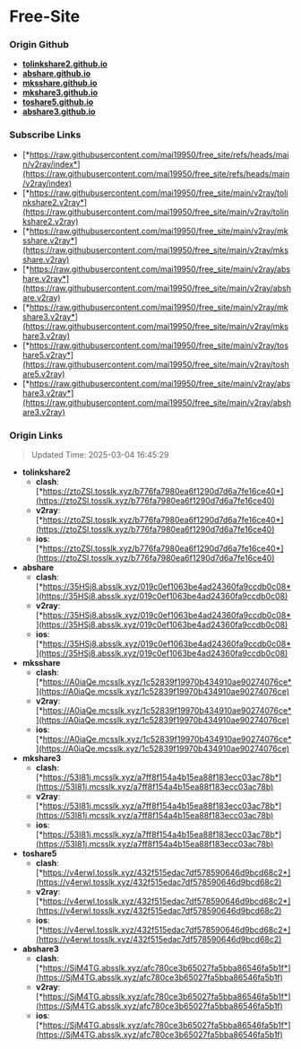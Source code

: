 # Free-Site

### Origin Github

- [**tolinkshare2.github.io**](https://github.com/tolinkshare2/tolinkshare2.github.io)
- [**abshare.github.io**](https://github.com/abshare/abshare.github.io)
- [**mksshare.github.io**](https://github.com/mksshare/mksshare.github.io)
- [**mkshare3.github.io**](https://github.com/mkshare3/mkshare3.github.io)
- [**toshare5.github.io**](https://github.com/toshare5/toshare5.github.io)
- [**abshare3.github.io**](https://github.com/abshare3/abshare3.github.io)

### Subscribe Links

- [*https://raw.githubusercontent.com/mai19950/free_site/refs/heads/main/v2ray/index*](https://raw.githubusercontent.com/mai19950/free_site/refs/heads/main/v2ray/index)
- [*https://raw.githubusercontent.com/mai19950/free_site/main/v2ray/tolinkshare2.v2ray*](https://raw.githubusercontent.com/mai19950/free_site/main/v2ray/tolinkshare2.v2ray)
- [*https://raw.githubusercontent.com/mai19950/free_site/main/v2ray/mksshare.v2ray*](https://raw.githubusercontent.com/mai19950/free_site/main/v2ray/mksshare.v2ray)
- [*https://raw.githubusercontent.com/mai19950/free_site/main/v2ray/abshare.v2ray*](https://raw.githubusercontent.com/mai19950/free_site/main/v2ray/abshare.v2ray)
- [*https://raw.githubusercontent.com/mai19950/free_site/main/v2ray/mkshare3.v2ray*](https://raw.githubusercontent.com/mai19950/free_site/main/v2ray/mkshare3.v2ray)
- [*https://raw.githubusercontent.com/mai19950/free_site/main/v2ray/toshare5.v2ray*](https://raw.githubusercontent.com/mai19950/free_site/main/v2ray/toshare5.v2ray)
- [*https://raw.githubusercontent.com/mai19950/free_site/main/v2ray/abshare3.v2ray*](https://raw.githubusercontent.com/mai19950/free_site/main/v2ray/abshare3.v2ray)

### Origin Links

> Updated Time: 2025-03-04 16:45:29

- **tolinkshare2**
  - **clash**: [*https://ztoZSl.tosslk.xyz/b776fa7980ea6f1290d7d6a7fe16ce40*](https://ztoZSl.tosslk.xyz/b776fa7980ea6f1290d7d6a7fe16ce40)
  - **v2ray**: [*https://ztoZSl.tosslk.xyz/b776fa7980ea6f1290d7d6a7fe16ce40*](https://ztoZSl.tosslk.xyz/b776fa7980ea6f1290d7d6a7fe16ce40)
  - **ios**: [*https://ztoZSl.tosslk.xyz/b776fa7980ea6f1290d7d6a7fe16ce40*](https://ztoZSl.tosslk.xyz/b776fa7980ea6f1290d7d6a7fe16ce40)
- **abshare**
  - **clash**: [*https://35HSj8.absslk.xyz/019c0ef1063be4ad24360fa9ccdb0c08*](https://35HSj8.absslk.xyz/019c0ef1063be4ad24360fa9ccdb0c08)
  - **v2ray**: [*https://35HSj8.absslk.xyz/019c0ef1063be4ad24360fa9ccdb0c08*](https://35HSj8.absslk.xyz/019c0ef1063be4ad24360fa9ccdb0c08)
  - **ios**: [*https://35HSj8.absslk.xyz/019c0ef1063be4ad24360fa9ccdb0c08*](https://35HSj8.absslk.xyz/019c0ef1063be4ad24360fa9ccdb0c08)
- **mksshare**
  - **clash**: [*https://A0iaQe.mcsslk.xyz/1c52839f19970b434910ae90274076ce*](https://A0iaQe.mcsslk.xyz/1c52839f19970b434910ae90274076ce)
  - **v2ray**: [*https://A0iaQe.mcsslk.xyz/1c52839f19970b434910ae90274076ce*](https://A0iaQe.mcsslk.xyz/1c52839f19970b434910ae90274076ce)
  - **ios**: [*https://A0iaQe.mcsslk.xyz/1c52839f19970b434910ae90274076ce*](https://A0iaQe.mcsslk.xyz/1c52839f19970b434910ae90274076ce)
- **mkshare3**
  - **clash**: [*https://53I81j.mcsslk.xyz/a7ff8f154a4b15ea88f183ecc03ac78b*](https://53I81j.mcsslk.xyz/a7ff8f154a4b15ea88f183ecc03ac78b)
  - **v2ray**: [*https://53I81j.mcsslk.xyz/a7ff8f154a4b15ea88f183ecc03ac78b*](https://53I81j.mcsslk.xyz/a7ff8f154a4b15ea88f183ecc03ac78b)
  - **ios**: [*https://53I81j.mcsslk.xyz/a7ff8f154a4b15ea88f183ecc03ac78b*](https://53I81j.mcsslk.xyz/a7ff8f154a4b15ea88f183ecc03ac78b)
- **toshare5**
  - **clash**: [*https://v4erwl.tosslk.xyz/432f515edac7df578590646d9bcd68c2*](https://v4erwl.tosslk.xyz/432f515edac7df578590646d9bcd68c2)
  - **v2ray**: [*https://v4erwl.tosslk.xyz/432f515edac7df578590646d9bcd68c2*](https://v4erwl.tosslk.xyz/432f515edac7df578590646d9bcd68c2)
  - **ios**: [*https://v4erwl.tosslk.xyz/432f515edac7df578590646d9bcd68c2*](https://v4erwl.tosslk.xyz/432f515edac7df578590646d9bcd68c2)
- **abshare3**
  - **clash**: [*https://SjM4TG.absslk.xyz/afc780ce3b65027fa5bba86546fa5b1f*](https://SjM4TG.absslk.xyz/afc780ce3b65027fa5bba86546fa5b1f)
  - **v2ray**: [*https://SjM4TG.absslk.xyz/afc780ce3b65027fa5bba86546fa5b1f*](https://SjM4TG.absslk.xyz/afc780ce3b65027fa5bba86546fa5b1f)
  - **ios**: [*https://SjM4TG.absslk.xyz/afc780ce3b65027fa5bba86546fa5b1f*](https://SjM4TG.absslk.xyz/afc780ce3b65027fa5bba86546fa5b1f)
